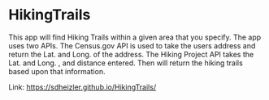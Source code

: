 # HikingTrails
This app will find Hiking Trails within a given area that you specify.
The app uses two APIs.
The Census.gov API is used to take the users address and return the Lat. and Long. of the address.
The Hiking Project API takes the Lat. and Long. , and distance entered. Then will return the hiking trails based upon that information.

Link: https://sdheizler.github.io/HikingTrails/
